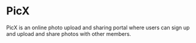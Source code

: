 # PicX
PicX is an online photo upload and sharing portal where users can sign up and upload and share photos with other members.
